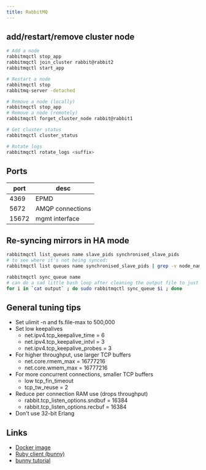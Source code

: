 ```yaml
---
title: RabbitMQ
---
```


## add/restart/remove cluster node

```bash
# Add a node
rabbitmqctl stop_app
rabbitmqctl join_cluster rabbit@rabbit2
rabbitmqctl start_app

# Restart a node
rabbitmqctl stop
rabbitmq-server -detached

# Remove a node (locally)
rabbitmqctl stop_app
# Remove a node (remotely)
rabbitmqctl forget_cluster_node rabbit@rabbit1

# Get cluster status
rabbitmqctl cluster_status

# Rotate logs
rabbitmqctl rotate_logs <suffix>
```

## Ports

port  | desc
---   | ---
4369  | EPMD
5672  | AMQP connections
15672 | mgmt interface

## Re-syncing mirrors in HA mode

```bash
rabbitmqctl list_queues name slave_pids synchronised_slave_pids
# to see where it's not being synced:
rabbitmqctl list queues name synchronised_slave_pids | grep -v node_name > output

rabbitmqctl sync_queue name
# can do a sad little bash loop after cleaning the output file to just queue names
for i in `cat output` ; do sudo rabbitmqctl sync_queue $i ; done
```

## General tuning tips

* Set ulimit -n and fs.file-max to 500,000
* Set low keepalives
  * net.ipv4.tcp_keepalive_time = 6
  * net.ipv4.tcp_keepalive_intvl = 3
  * net.ipv4.tcp_keepalive_probes = 3
* For higher throughput, use larger TCP buffers
  * net.core.rmem_max = 16777216
  * net.core.wmem_max = 16777216
* For more concurrent connections, smaller TCP buffers
  * low tcp_fin_timeout
  * tcp_tw_reuse = 2
* Reduce per connection RAM use (drops throughput)
  * rabbit.tcp_listen_options.sndbuf = 16384
  * rabbit.tcp_listen_options.recbuf = 16384
* Don't use 32-bit Erlang

## Links

* [Docker image](https://hub.docker.com/_/rabbitmq)
* [Ruby client (bunny)](http://rubybunny.info/)
* [bunny tutorial](https://www.rabbitmq.com/tutorials/tutorial-one-ruby.html)
